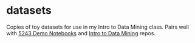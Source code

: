 # datasets

Copies of toy datasets for use in my Intro to Data Mining class. Pairs well with
[5243 Demo Notebooks](https://github.com/mihobu/5243-demo-notebooks) and
[Intro to Data Mining](https://github.com/mihobu/intro-to-data-mining) repos.
